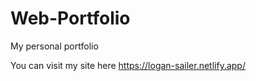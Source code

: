# Web-Portfolio
My personal portfolio

You can visit my site here https://logan-sailer.netlify.app/
